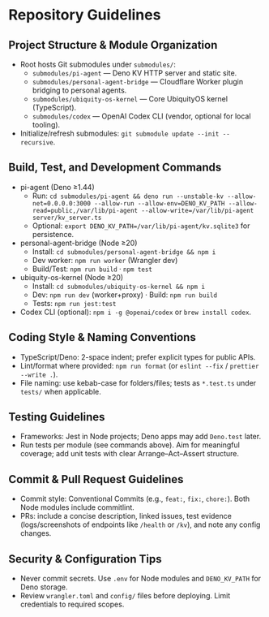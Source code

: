 # Repository Guidelines

## Project Structure & Module Organization
- Root hosts Git submodules under `submodules/`:
  - `submodules/pi-agent` — Deno KV HTTP server and static site.
  - `submodules/personal-agent-bridge` — Cloudflare Worker plugin bridging to personal agents.
  - `submodules/ubiquity-os-kernel` — Core UbiquityOS kernel (TypeScript).
  - `submodules/codex` — OpenAI Codex CLI (vendor, optional for local tooling).
- Initialize/refresh submodules: `git submodule update --init --recursive`.

## Build, Test, and Development Commands
- pi-agent (Deno ≥1.44)
  - Run: `cd submodules/pi-agent && deno run --unstable-kv --allow-net=0.0.0.0:3000 --allow-run --allow-env=DENO_KV_PATH --allow-read=public,/var/lib/pi-agent --allow-write=/var/lib/pi-agent server/kv_server.ts`
  - Optional: `export DENO_KV_PATH=/var/lib/pi-agent/kv.sqlite3` for persistence.
- personal-agent-bridge (Node ≥20)
  - Install: `cd submodules/personal-agent-bridge && npm i`
  - Dev worker: `npm run worker` (Wrangler dev)
  - Build/Test: `npm run build` · `npm test`
- ubiquity-os-kernel (Node ≥20)
  - Install: `cd submodules/ubiquity-os-kernel && npm i`
  - Dev: `npm run dev` (worker+proxy) · Build: `npm run build`
  - Tests: `npm run jest:test`
- Codex CLI (optional): `npm i -g @openai/codex` or `brew install codex`.

## Coding Style & Naming Conventions
- TypeScript/Deno: 2-space indent; prefer explicit types for public APIs.
- Lint/format where provided: `npm run format` (or `eslint --fix` / `prettier --write .`).
- File naming: use kebab-case for folders/files; tests as `*.test.ts` under `tests/` when applicable.

## Testing Guidelines
- Frameworks: Jest in Node projects; Deno apps may add `Deno.test` later.
- Run tests per module (see commands above). Aim for meaningful coverage; add unit tests with clear Arrange–Act–Assert structure.

## Commit & Pull Request Guidelines
- Commit style: Conventional Commits (e.g., `feat:`, `fix:`, `chore:`). Both Node modules include commitlint.
- PRs: include a concise description, linked issues, test evidence (logs/screenshots of endpoints like `/health` or `/kv`), and note any config changes.

## Security & Configuration Tips
- Never commit secrets. Use `.env` for Node modules and `DENO_KV_PATH` for Deno storage.
- Review `wrangler.toml` and `config/` files before deploying. Limit credentials to required scopes.
